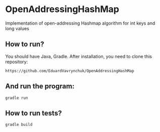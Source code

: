 # OpenAddressingHashMap
Implementation of open-addressing Hashmap algorithm for int keys and long values

## How to run?

You should have Java, Gradle. After installation, you need to clone this repository:

    https://github.com/EduardVavrynchuk/OpenAddressingHashMap
    
## And run the program:

    gradle run
    
## How to run tests?

    gradle build
